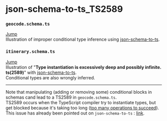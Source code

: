 # json-schema-to-ts_TS2589

### `geocode.schema.ts`
[Jump](./src/geocode.schema.ts)  
Illustration of improper conditional type inference using [json-schema-to-ts](https://github.com/ThomasAribart/json-schema-to-ts#ifthenelse).

### `itinerary.schema.ts`
[Jump](./src/itinerary.schema.ts)  
Illustration of "**Type instantiation is excessively deep and possibly infinite. ts(2589)**" with [json-schema-to-ts](https://github.com/ThomasAribart/json-schema-to-ts#ifthenelse).  
Conditional types are also wrongly inferred.

___

Note that manipulating (adding or removing some) conditional blocks in schemas cand lead to a TS2589 in `geocode.schema.ts`.  
TS2589 occurs when the TypeScript compiler try to instantiate types, but get blocked because it's taking too long ([too many operations to succeed](https://github.com/microsoft/TypeScript/issues/34933#issuecomment-878728142)).  
This issue has already been pointed out on `json-schema-to-ts` : [link](https://github.com/ThomasAribart/json-schema-to-ts/issues/20#issuecomment-831635569).
